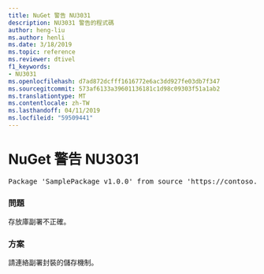 ```yaml
---
title: NuGet 警告 NU3031
description: NU3031 警告的程式碼
author: heng-liu
ms.author: henli
ms.date: 3/18/2019
ms.topic: reference
ms.reviewer: dtivel
f1_keywords:
- NU3031
ms.openlocfilehash: d7ad872dcfff1616772e6ac3dd927fe03db7f347
ms.sourcegitcommit: 573af6133a39601136181c1d98c09303f51a1ab2
ms.translationtype: MT
ms.contentlocale: zh-TW
ms.lasthandoff: 04/11/2019
ms.locfileid: "59509441"
---
```

# <a name="nuget-warning-nu3031"></a>NuGet 警告 NU3031

<pre>Package 'SamplePackage v1.0.0' from source 'https://contoso.com/index.json': The repository countersignature is invalid.</pre>

### <a name="issue"></a>問題

存放庫副署不正確。


### <a name="solution"></a>方案

請連絡副署封裝的儲存機制。 